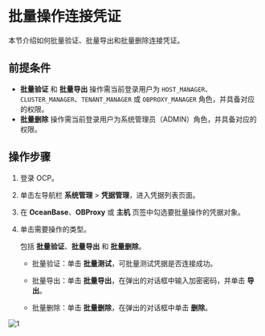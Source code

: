 # 批量操作连接凭证

本节介绍如何批量验证、批量导出和批量删除连接凭证。

## 前提条件

* **批量验证** 和 **批量导出** 操作需当前登录用户为 `HOST_MANAGER`、`CLUSTER_MANAGER`、`TENANT_MANAGER` 或 `OBPROXY_MANAGER` 角色，并具备对应的权限。
* **批量删除** 操作需当前登录用户为系统管理员（ADMIN）角色，并具备对应的权限。

## 操作步骤

1. 登录 OCP。

2. 单击左导航栏 **系统管理** \> **凭据管理**，进入凭据列表页面。

3. 在 **OceanBase**、**OBProxy** 或 **主机** 页签中勾选要批量操作的凭据对象。

4. 单击需要操作的类型。

   包括 **批量验证**、**批量导出** 和 **批量删除**。

   * 批量验证：单击 **批量测试**，可批量测试凭据是否连接成功。

   * 批量导出：单击 **批量导出**，在弹出的对话框中输入加密密码，并单击 **导出**。

   * 批量删除：单击 **批量删除**，在弹出的对话框中单击 **删除**。

![1](https://obbusiness-private.oss-cn-shanghai.aliyuncs.com/doc/img/ocp/422/%E5%87%AD%E6%8D%AE%E6%89%B9%E9%87%8F%E6%93%8D%E4%BD%9C.png)
